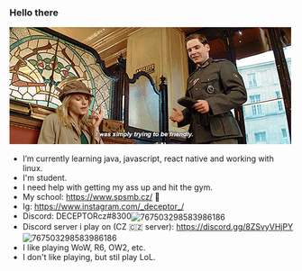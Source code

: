 ### Hello there
![Meme](https://github.com/kolar-daniel/gif/blob/main/1.gif)
- I’m currently learning java, javascript, react native and working with linux.
- I'm student.
- I need help with getting my ass up and hit the gym.
- My school: https://www.spsmb.cz/ 🏫
- Ig: https://www.instagram.com/_deceptor_/
- Discord: DECEPTORcz#8300<img align="center" src="https://raw.githubusercontent.com/rahuldkjain/github-profile-readme-generator/master/src/images/icons/Social/discord.svg" alt="767503298583986186" height="30" width="40" /></a>
- Discord server i play on (CZ 🇨🇿 server): https://discord.gg/8ZSvyVHjPY<img align="center" src="https://raw.githubusercontent.com/rahuldkjain/github-profile-readme-generator/master/src/images/icons/Social/discord.svg" alt="767503298583986186" height="30" width="40" /></a>
- I like playing WoW, R6, OW2, etc.
- I don't like playing, but stil play LoL.
